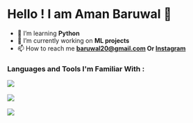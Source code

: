 # Hello !  I am Aman Baruwal 👋

- 🌱 I’m learning **Python**
- 💼 I’m currently working on **ML projects**
- 📫 How to reach me **baruwal20@gmail.com Or <a href="https://instagram.com/aman.baruwal" target="blank">Instagram</a>** 


### Languages and Tools I'm Familiar With :

![](https://skillicons.dev/icons?i=django,py,html,css,php,mysql,figma,Wordpress)<br/><br/>
![](https://github-readme-streak-stats.herokuapp.com/?user=Aman-Baruwal&theme=youtube-dark&hide_border=true)<br/><br/>
![](https://komarev.com/ghpvc/?username=Aman-Baruwal&style=for-the-badge&color=red)

